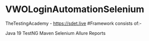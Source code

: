 # VWOLoginAutomationSelenium

TheTestingAcademy - https://sdet.live
#Framework consists of:-

Java 19
TestNG
Maven
Selenium
Allure Reports
